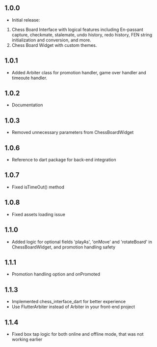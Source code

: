 ## 1.0.0

- Initial release:
1. Chess Board Interface with logical features including En-passant capture, checkmate, stalemate, undo history, redo history, FEN string initialization and conversion, and more.
2. Chess Board Widget with custom themes.

## 1.0.1

- Added Arbiter class for promotion handler, game over handler and timeoute handler.

## 1.0.2

- Documentation

## 1.0.3

- Removed unnecessary parameters from ChessBoardWidget

## 1.0.6

- Reference to dart package for back-end integration

## 1.0.7

- Fixed isTimeOut() method

## 1.0.8

- Fixed assets loading issue

## 1.1.0

- Added logic for optional fields 'playAs', 'onMove' and 'rotateBoard' in ChessBoardWidget, and promotion handling safety

## 1.1.1

- Promotion handling option and onPromoted

## 1.1.3

- Implemented chess_interface_dart for better experience
- Use FlutterArbiter instead of Arbiter in your front-end project

## 1.1.4

- Fixed box tap logic for both online and offline mode, that was not working earlier